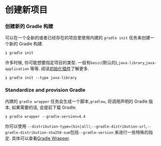 # 创建新项目

### 创建新的 Gradle 构建

可以在一个全新的或者已经存在的项目里使用内建的 `gradle init` 任务来创建一个新的 Gradle 构建.

```
❯ gradle init
```

许多时候, 你可能想要指定项目的类型. 一般有`basic`\(默认的\),`java-library`,`java-application` 等等. 阅读[初始化插件](https://docs.gradle.org/4.6/userguide/build_init_plugin.html)了解更多.

```
❯ gradle init --type java-library
```

### Standardize and provision Gradle

内建的 `gradle wrapper` 任务会生成一个脚本,`gradlew`, 将调用声明的 Gradle 版本, 如果需要的话, 会提前下载 Gradle.

```
❯ gradle wrapper --gradle-version=4.4
```

你可以使用 `--distribution-type=(bin|all)`,`--gradle-distribution-url`,`--gradle-distribution-sha256-sum`包括`--gradle-version` 来进行一些特殊的指定. 具体可以查看[Gradle Wrapper](https://docs.gradle.org/4.6/userguide/gradle_wrapper.html).

